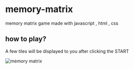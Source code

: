 # memory-matrix
memory matrix game made with javascript , html , css
## how to play?
A few tiles will be displayed to you after clicking the START

![memory matrix](https://va00mg.ch.files.1drv.com/y4mmXEEnTTfK8m_1-F-F8oTegjYUO-lRDNwVQXgKXWQ-_CEJkL_GjJsm0BOZdEwyHvYneNE7VE6LZ4Ok5AgXFc39R7rPaIs93R8zTERzaN8OAbGdEGDvE1UKqEOanOeEDqiV0diVsT4RPqWhqNkj8QLdCG-UVvLdFFHso_sZ6MIMmgLvYjErDM9sg809deoVZs_LoADXALSPvcg7JHNjVsIcw?width=400&height=400&cropmode=none)
